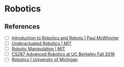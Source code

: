 # Robotics

## References

- [ ] [Introduction to Robotics and Robots | Paul McWhorter](https://www.youtube.com/playlist?list=PLGs0VKk2DiYxkoe2XNxDvVHqL5XG4dMWi)
- [ ] [Underactuated Robotics | MIT](https://www.youtube.com/playlist?list=PLkx8KyIQkMfU5szP43GlE_S1QGSPQfL9s)
- [ ] [Robotic Manipulation | MIT](https://www.youtube.com/playlist?list=PLkx8KyIQkMfUSDs2hvTWzaq-cxGl8Ha69)
- [ ] [CS287 Advanced Robotics at UC Berkeley Fall 2019](https://www.youtube.com/playlist?list=PLwRJQ4m4UJjNBPJdt8WamRAt4XKc639wF)
- [ ] [Robotics | University of Michigan](https://www.youtube.com/@michiganrobotics/playlists)